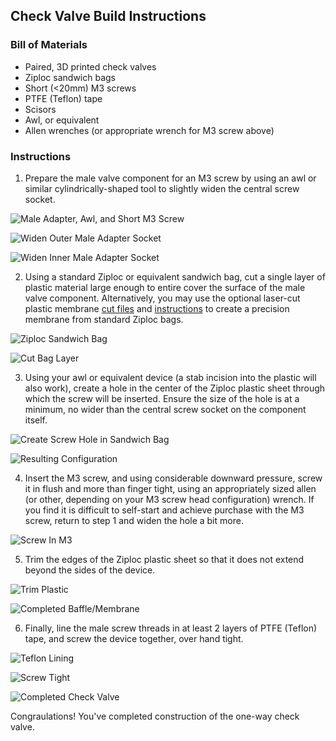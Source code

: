 ## Check Valve Build Instructions
### Bill of Materials
* Paired, 3D printed check valves
* Ziploc sandwich bags
* Short (<20mm) M3 screws
* PTFE (Teflon) tape
* Scisors
* Awl, or equivalent
* Allen wrenches (or appropriate  wrench for M3 screw above)

### Instructions

1. Prepare the male valve component for an M3 screw by using an awl or similar cylindrically-shaped tool to slightly widen the central screw socket.

![Male Adapter, Awl, and Short M3 Screw](media/Check_1.jpg)

![Widen Outer Male Adapter Socket](media/Check_2.jpg)

![Widen Inner Male Adapter Socket](media/Check_3.jpg)

2. Using a standard Ziploc or equivalent sandwich bag, cut a single layer of plastic material large enough to entire cover the surface of the male valve component. Alternatively, you may use the optional laser-cut plastic membrane [cut files](membrane) and [instructions](buildPlasticMembrane.md) to create a precision membrane from standard Ziploc bags.

![Ziploc Sandwich Bag](media/Check_4.jpg)

![Cut Bag Layer](media/Check_5.jpg)

3. Using your awl or equivalent device (a  stab incision into the plastic will also work), create a hole in the center of the Ziploc plastic sheet through which the screw will be inserted. Ensure the size of the hole is at a minimum, no wider than the central screw socket on the component itself.

![Create Screw Hole in Sandwich Bag](media/Check_6.jpg)

![Resulting Configuration](media/Check_7.jpg)

4. Insert the M3 screw, and using considerable downward pressure, screw it in flush and more than finger tight, using an appropriately sized allen (or other, depending on your M3 screw head configuration) wrench. If you find it is difficult to self-start and achieve purchase with the M3 screw, return to step 1 and widen the hole a bit more.

![Screw In M3](media/Check_8.jpg)

5. Trim the edges of the Ziploc plastic sheet so that it does not extend beyond the sides of the device.

![Trim Plastic](media/Check_9.jpg)

![Completed Baffle/Membrane](media/Check_10.jpg)

6. Finally, line the male screw threads in at least 2 layers of PTFE (Teflon) tape, and screw the device together, over hand tight.

![Teflon Lining](media/Check_11.jpg)

![Screw Tight](media/Check_12.jpg)

![Completed Check Valve](media/Check_13.jpg)

Congraulations! You've completed construction of the one-way check valve.
